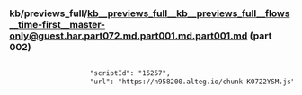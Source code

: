 ### kb/previews_full/kb__previews_full__kb__previews_full__flows__time-first__master-only@guest.har.part072.md.part001.md.part001.md (part 002)

```md

                    "scriptId": "15257",
                    "url": "https://n958200.alteg.io/chunk-KO722YSM.js",
      
```

```
